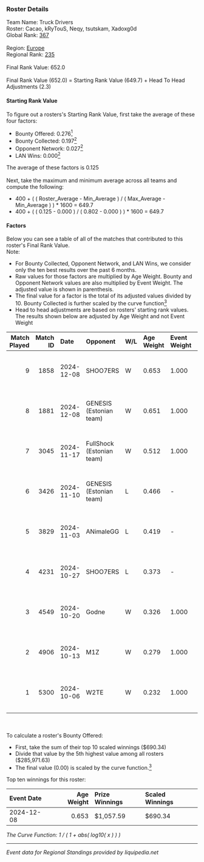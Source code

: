 ### Roster Details<br />
Team Name: Truck Drivers<br />
Roster: Cacao, kRyTouS, Neqy, tsutskam, Xadoxg0d<br />
Global Rank: [367](../../standings_global_2025_02_28.md)<br />
<br />
Region: [Europe]( ../../standings_europe_2025_02_28.md)<br />
Regional Rank: [235]( ../../standings_europe_2025_02_28.md)<br />
<br />
Final Rank Value:  652.0<br />
<br />
Final Rank Value (652.0) = Starting Rank Value (649.7) + Head To Head Adjustments (2.3)<br />

#### Starting Rank Value<br />
To figure out a rosters's Starting Rank Value, first take the average of these four factors:<br />
- Bounty Offered: 0.276[<sup>1</sup>](#table2)
- Bounty Collected: 0.197[<sup>2</sup>](#table1)
- Opponent Network: 0.027[<sup>2</sup>](#table1)
- LAN Wins: 0.000[<sup>2</sup>](#table1)

The average of these factors is 0.125<br />
<br />
Next, take the maximum and minimum average across all teams and compute the following:<br />
- 400 + ( ( Roster_Average - Min_Average ) / ( Max_Average - Min_Average ) ) * 1600 = 649.7
- 400 + ( ( 0.125 - 0.000 ) / ( 0.802 - 0.000 ) ) * 1600 = 649.7


#### Factors<br />
Below you can see a table of all of the matches that contributed to this roster's Final Rank Value.<br />
Note:<br />

- For Bounty Collected, Opponent Network, and LAN Wins, we consider only the ten best results over the past 6 months.
- Raw values for those factors are multiplied by Age Weight. Bounty and Opponent Network values are also multiplied by Event Weight. The adjusted value is shown in parenthesis.
- The final value for a factor is the total of its adjusted values divided by 10. Bounty Collected is further scaled by the curve function[<sup>3</sup>](#curveFunction)
- Head to head adjustments are based on rosters' starting rank values. The results shown below are adjusted by Age Weight and not Event Weight
<span id="table1"></span><br />


| Match Played | Match ID | Date       | Opponent                  | W/L | Age Weight | Event Weight | Bounty Collected | Opponent Network | LAN Wins  | H2H Adj. | Roster                                   |
| -: | -: | :- | :- | :- | :- | :- | :- | :- | :- | -: | :- |
|            9 |     1858 | 2024-12-08 | SHOO7ERS                  | W   | 0.653      | 1.000        | 0.001 (0.001)    | 0.202 (0.132)    | 0 (0.000) |    11.01 | Cacao, kRyTouS, Neqy, tsutskam, Xadoxg0d |
|            8 |     1881 | 2024-12-08 | GENESIS (Estonian team)   | W   | 0.651      | 1.000        | 0.000 (0.000)    | 0.118 (0.077)    | 0 (0.000) |     7.47 | Cacao, kRyTouS, Neqy, tsutskam, Xadoxg0d |
|            7 |     3045 | 2024-11-17 | FullShock (Estonian team) | W   | 0.512      | 1.000        | 0.000 (0.000)    | 0.019 (0.010)    | 0 (0.000) |     3.24 | Cacao, kRyTouS, Neqy, tsutskam, Xadoxg0d |
|            6 |     3426 | 2024-11-10 | GENESIS (Estonian team)   | L   | 0.466      | -            | -                | -                | -         |    -9.60 | Cacao, kRyTouS, Neqy, tsutskam, Xadoxg0d |
|            5 |     3829 | 2024-11-03 | ANimaleGG                 | L   | 0.419      | -            | -                | -                | -         |    -9.15 | Cacao, kRyTouS, Neqy, tsutskam, Xadoxg0d |
|            4 |     4231 | 2024-10-27 | SHOO7ERS                  | L   | 0.373      | -            | -                | -                | -         |    -5.86 | Cacao, kRyTouS, Neqy, tsutskam, Xadoxg0d |
|            3 |     4549 | 2024-10-20 | Godne                     | W   | 0.326      | 1.000        | 0.000 (0.000)    | 0.049 (0.016)    | 0 (0.000) |     1.96 | Cacao, kRyTouS, Neqy, tsutskam, Xadoxg0d |
|            2 |     4906 | 2024-10-13 | M1Z                       | W   | 0.279      | 1.000        | 0.000 (0.000)    | 0.122 (0.034)    | 0 (0.000) |     1.79 | Cacao, kRyTouS, Neqy, tsutskam, Xadoxg0d |
|            1 |     5300 | 2024-10-06 | W2TE                      | W   | 0.232      | 1.000        | 0.000 (0.000)    | 0.014 (0.003)    | 0 (0.000) |     1.45 | Cacao, kRyTouS, Neqy, tsutskam, Xadoxg0d |

<br />
<span id="table2"></span><br />
To calculate a roster's Bounty Offered:<br />

- First, take the sum of their top 10 scaled winnings ($690.34)
- Divide that value by the 5th highest value among all rosters ($285,971.63)
- The final value (0.00) is scaled by the curve function.[<sup>3</sup>](#curveFunction)

Top ten winnings for this roster:<br />

| Event Date | Age Weight | Prize Winnings | Scaled Winnings |
| :- | -: | :- | :- |
| 2024-12-08 |      0.653 | $1,057.59      | $690.34         |


<span id="curveFunction"></span>_The Curve Function: 1 / ( 1 + abs( log10( x ) ) )_<br />

---
_Event data for Regional Standings provided by liquipedia.net_<br />
